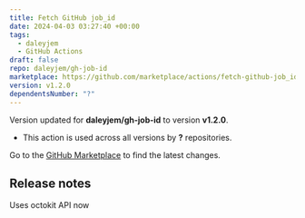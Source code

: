 ```yaml
---
title: Fetch GitHub job_id
date: 2024-04-03 03:27:40 +00:00
tags:
  - daleyjem
  - GitHub Actions
draft: false
repo: daleyjem/gh-job-id
marketplace: https://github.com/marketplace/actions/fetch-github-job_id
version: v1.2.0
dependentsNumber: "?"
---
```



Version updated for **daleyjem/gh-job-id** to version **v1.2.0**.
- This action is used across all versions by **?** repositories.

Go to the [GitHub Marketplace](https://github.com/marketplace/actions/fetch-github-job_id) to find the latest changes.

## Release notes

Uses octokit API now
